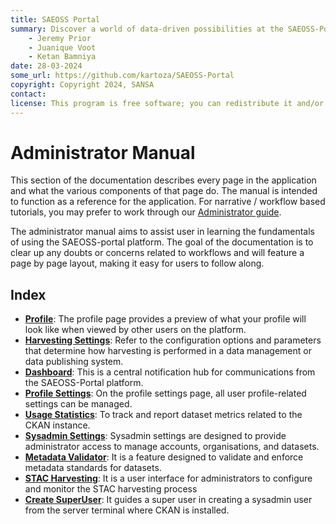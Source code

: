 ```yaml
---
title: SAEOSS Portal
summary: Discover a world of data-driven possibilities at the SAEOSS-Portal, where information converges to empower data sharing and decision-making.
    - Jeremy Prior
    - Juanique Voot
    - Ketan Bamniya
date: 28-03-2024
some_url: https://github.com/kartoza/SAEOSS-Portal
copyright: Copyright 2024, SANSA
contact:
license: This program is free software; you can redistribute it and/or modify it under the terms of the GNU Affero General Public License as published by the Free Software Foundation; either version 3 of the License, or (at your option) any later version.
---
```


# Administrator Manual
<!-- Replace all of the titles with relevant titles -->

This section of the documentation describes every page in the application and
what the various components of that page do. The manual is intended to function
as a reference for the application. For narrative / workflow based tutorials,
you may prefer to work through our [Administrator guide](../guide/index.md).

The administrator manual aims to assist user in learning the fundamentals of using the SAEOSS-portal platform. 
The goal of the documentation is to clear up any doubts or concerns related to workflows and will feature a page by 
page layout, making it easy for users to follow along.

## Index

- [**Profile**](./profile.md): The profile page provides a preview of what your profile will look like when viewed by 
other users on the platform.
- [**Harvesting Settings**](./harvesting-settings.md): Refer to the configuration options and parameters that determine 
how harvesting is performed in a data management or data publishing system.
- [**Dashboard**](./dashboard.md): This is a central notification hub for communications from the SAEOSS-Portal platform.
- [**Profile Settings**](./profile-settings.md): On the profile settings page, all user profile-related settings can be managed.
- [**Usage Statistics**](./usage-statistics.md): To track and report dataset metrics related to the CKAN instance.
- [**Sysadmin Settings**](./sysadmin-settings.md): Sysadmin settings are designed to provide administrator access 
to manage accounts, organisations, and datasets.
- [**Metadata Validator**](./metadata-validator.md): It is a feature designed to validate and enforce metadata standards 
for datasets.
- [**STAC Harvesting**](./stac-harvester.md): It is a user interface for administrators to configure and monitor the STAC 
harvesting process
- [**Create SuperUser**](./super-user.md): It guides a super user in creating a sysadmin user from the server terminal 
where CKAN is installed.

